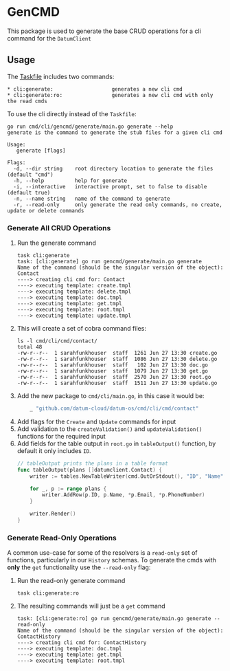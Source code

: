 # GenCMD

This package is used to generate the base CRUD operations for a cli command for the `DatumClient`

## Usage

The [Taskfile](Taskfile.yaml) includes two commands:

```
* cli:generate:                   generates a new cli cmd
* cli:generate:ro:                generates a new cli cmd with only the read cmds
```

To use the cli directly instead of the `Taskfile`:

```
go run cmd/cli/gencmd/generate/main.go generate --help
generate is the command to generate the stub files for a given cli cmd

Usage:
   generate [flags]

Flags:
  -d, --dir string    root directory location to generate the files (default "cmd")
  -h, --help          help for generate
  -i, --interactive   interactive prompt, set to false to disable (default true)
  -n, --name string   name of the command to generate
  -r, --read-only     only generate the read only commands, no create, update or delete commands
 ```

### Generate All CRUD Operations

1. Run the generate command
    ```
    task cli:generate
    task: [cli:generate] go run gencmd/generate/main.go generate
    Name of the command (should be the singular version of the object): Contact
    ----> creating cli cmd for: Contact
    ----> executing template: create.tmpl
    ----> executing template: delete.tmpl
    ----> executing template: doc.tmpl
    ----> executing template: get.tmpl
    ----> executing template: root.tmpl
    ----> executing template: update.tmpl
    ```
1. This will create a set of cobra command files:
    ```
    ls -l cmd/cli/cmd/contact/
    total 48
    -rw-r--r--  1 sarahfunkhouser  staff  1261 Jun 27 13:30 create.go
    -rw-r--r--  1 sarahfunkhouser  staff  1086 Jun 27 13:30 delete.go
    -rw-r--r--  1 sarahfunkhouser  staff   102 Jun 27 13:30 doc.go
    -rw-r--r--  1 sarahfunkhouser  staff  1079 Jun 27 13:30 get.go
    -rw-r--r--  1 sarahfunkhouser  staff  2570 Jun 27 13:30 root.go
    -rw-r--r--  1 sarahfunkhouser  staff  1511 Jun 27 13:30 update.go
    ```
1. Add the new package to `cmd/cli/main.go`, in this case it would be:
    ```go
    	_ "github.com/datum-cloud/datum-os/cmd/cli/cmd/contact"
    ```
1. Add flags for the `Create` and `Update` commands for input
1. Add validation to the `createValidation()` and `updateValidation()` functions for the required input
1. Add fields for the table output in `root.go` in `tableOutput()` function, by default it only includes `ID`.
    ```go
    // tableOutput prints the plans in a table format
    func tableOutput(plans []datumclient.Contact) {
        writer := tables.NewTableWriter(cmd.OutOrStdout(), "ID", "Name", "Email", "PhoneNumber")

        for _, p := range plans {
            writer.AddRow(p.ID, p.Name, *p.Email, *p.PhoneNumber)
        }

        writer.Render()
    }
    ```

### Generate Read-Only Operations

A common use-case for some of the resolvers is a `read-only` set of functions, particularly in our `History` schemas. To generate the cmds with **only** the `get` functionality use the `--read-only` flag:

1. Run the read-only generate command
    ```
    task cli:generate:ro
    ```
1. The resulting commands will just be a `get` command
    ```
    task: [cli:generate:ro] go run gencmd/generate/main.go generate --read-only
    Name of the command (should be the singular version of the object): ContactHistory
    ----> creating cli cmd for: ContactHistory
    ----> executing template: doc.tmpl
    ----> executing template: get.tmpl
    ----> executing template: root.tmpl
    ```